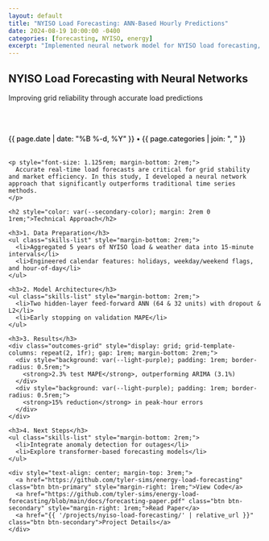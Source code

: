 ```yaml
---
layout: default
title: "NYISO Load Forecasting: ANN-Based Hourly Predictions"
date: 2024-08-19 10:00:00 -0400
categories: [forecasting, NYISO, energy]
excerpt: "Implemented neural network model for NYISO load forecasting, achieving 2.3% MAPE and outperforming traditional ARIMA by 0.8%."
---
```


<section class="page-header">
  <h1>NYISO Load Forecasting with Neural Networks</h1>
  <p>Improving grid reliability through accurate load predictions</p>
</section>

<article class="container" style="max-width: 800px; margin: 4rem auto;">
  <div class="blog-post">
    <div class="post-meta" style="margin-bottom: 2rem; color: var(--primary-color); font-weight: 500;">
      {{ page.date | date: "%B %-d, %Y" }} • {{ page.categories | join: ", " }}
    </div>

    <p style="font-size: 1.125rem; margin-bottom: 2rem;">
      Accurate real-time load forecasts are critical for grid stability and market efficiency. In this study, I developed a neural network approach that significantly outperforms traditional time series methods.
    </p>

    <h2 style="color: var(--secondary-color); margin: 2rem 0 1rem;">Technical Approach</h2>

    <h3>1. Data Preparation</h3>
    <ul class="skills-list" style="margin-bottom: 2rem;">
      <li>Aggregated 5 years of NYISO load & weather data into 15‑minute intervals</li>
      <li>Engineered calendar features: holidays, weekday/weekend flags, and hour-of-day</li>
    </ul>

    <h3>2. Model Architecture</h3>
    <ul class="skills-list" style="margin-bottom: 2rem;">
      <li>Two hidden-layer feed-forward ANN (64 & 32 units) with dropout & L2</li>
      <li>Early stopping on validation MAPE</li>
    </ul>

    <h3>3. Results</h3>
    <div class="outcomes-grid" style="display: grid; grid-template-columns: repeat(2, 1fr); gap: 1rem; margin-bottom: 2rem;">
      <div style="background: var(--light-purple); padding: 1rem; border-radius: 0.5rem;">
        <strong>2.3% test MAPE</strong>, outperforming ARIMA (3.1%)
      </div>
      <div style="background: var(--light-purple); padding: 1rem; border-radius: 0.5rem;">
        <strong>15% reduction</strong> in peak-hour errors
      </div>
    </div>

    <h3>4. Next Steps</h3>
    <ul class="skills-list" style="margin-bottom: 2rem;">
      <li>Integrate anomaly detection for outages</li>
      <li>Explore transformer-based forecasting models</li>
    </ul>

    <div style="text-align: center; margin-top: 3rem;">
      <a href="https://github.com/tyler-sims/energy-load-forecasting" class="btn btn-primary" style="margin-right: 1rem;">View Code</a>
      <a href="https://github.com/tyler-sims/energy-load-forecasting/blob/main/docs/forecasting-paper.pdf" class="btn btn-secondary" style="margin-right: 1rem;">Read Paper</a>
      <a href="{{ '/projects/nyiso-load-forecasting/' | relative_url }}" class="btn btn-secondary">Project Details</a>
    </div>
  </div>
</article>